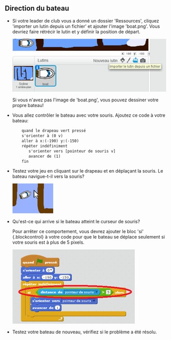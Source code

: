 ## Direction du bateau

+ Si votre leader de club vous a donné un dossier 'Ressources', cliquez 'importer un lutin depuis un fichier' et ajouter l'image 'boat.png'. Vous devriez faire rétrécir le lutin et y définir la position de départ.

	![screenshot](images/boat-boat.png)

	Si vous n'avez pas l'image de 'boat.png', vous pouvez dessiner votre propre bateau!

+ Vous allez contrôler le bateau avec votre souris. Ajoutez ce code à votre bateau:

	```blocks
		quand le drapeau vert pressé
		s'orienter à (0 v)
		aller à x:(-190) y:(-150)
		répéter indéfiniment
		   s'orienter vers [pointeur de souris v]
		   avancer de (1)
		fin
	```

+ Testez votre jeu en cliquant sur le drapeau et en déplaçant la souris. Le bateau navigue-t-il vers la souris?

	![screenshot](images/boat-mouse.png)

+ Qu'est-ce qui arrive si le bateau atteint le curseur de souris?

	Pour arrêter ce comportement, vous devrez ajouter le bloc 'si' {.blockcontrol} à votre code pour que le bateau se déplace seulement si votre souris est à plus de 5 pixels.

	![screenshot](images/boat-pointer.png)

+ Testez votre bateau de nouveau, vérifiez si le problème a été résolu.